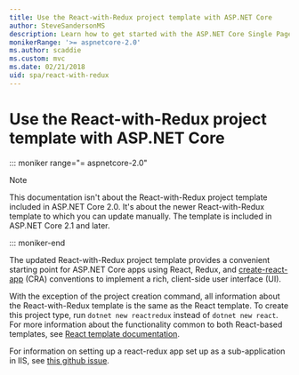 ```yaml
---
title: Use the React-with-Redux project template with ASP.NET Core
author: SteveSandersonMS
description: Learn how to get started with the ASP.NET Core Single Page Application (SPA) project template for React with Redux and create-react-app.
monikerRange: '>= aspnetcore-2.0'
ms.author: scaddie
ms.custom: mvc
ms.date: 02/21/2018
uid: spa/react-with-redux
---
```

# Use the React-with-Redux project template with ASP.NET Core

::: moniker range="= aspnetcore-2.0"

> [!NOTE]
> This documentation isn't about the React-with-Redux project template included in ASP.NET Core 2.0. It's about the newer React-with-Redux template to which you can update manually. The template is included in ASP.NET Core 2.1 and later.

::: moniker-end

The updated React-with-Redux project template provides a convenient starting point for ASP.NET Core apps using React, Redux, and [create-react-app](https://github.com/facebookincubator/create-react-app) (CRA) conventions to implement a rich, client-side user interface (UI).

With the exception of the project creation command, all information about the React-with-Redux template is the same as the React template. To create this project type, run `dotnet new reactredux` instead of `dotnet new react`. For more information about the functionality common to both React-based templates, see [React template documentation](xref:spa/react).

For information on setting up a react-redux app set up as a sub-application in IIS, see [this github issue](https://github.com/aspnet/Templating/issues/555).
